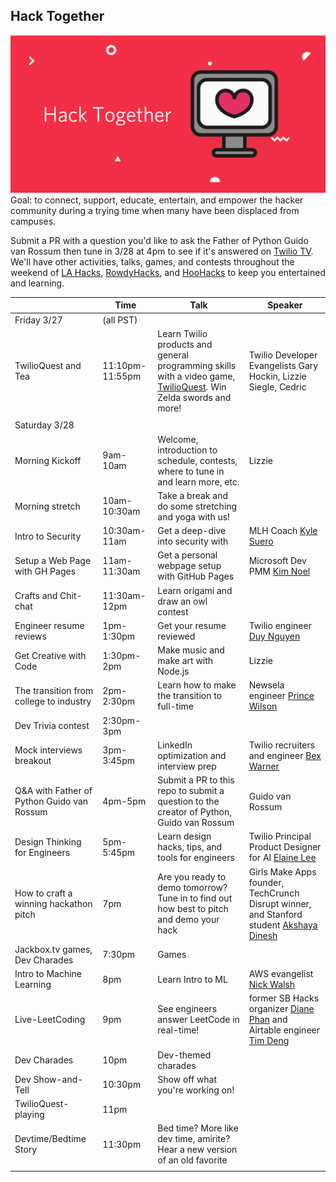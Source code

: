 ## Hack Together
![Hack Together logo](hacktogether.png)
Goal: to connect, support, educate, entertain, and empower the hacker community during a trying time when many have been displaced from campuses.

Submit a PR with a question you'd like to ask the Father of Python Guido van Rossum then tune in 3/28 at 4pm to see if it's answered on [Twilio TV](https://twitch.tv/twilio). We'll have other activities, talks, games, and contests throughout the weekend of [LA Hacks](https://lahacks.com/), [RowdyHacks](https://www.rowdyhacks.io/), and [HooHacks](https://www.hoohacks.io/) to keep you entertained and learning.

|                                            | Time            | Talk                                                                                     | Speaker                                                                                 |
|--------------------------------------------|-----------------|------------------------------------------------------------------------------------------|-----------------------------------------------------------------------------------------|
| Friday 3/27                                | (all PST)       |                                                                                          |                                                                                         |
| TwilioQuest and Tea                        | 11:10pm-11:55pm | Learn Twilio products and general programming skills with a video game, [TwilioQuest](twilio.com/quest). Win Zelda swords and more!      | Twilio Developer Evangelists Gary Hockin, Lizzie Siegle, Cedric                                                      |
|                                            |                 |                                                                                          |                                                                                         |
| Saturday 3/28                              |                 |                                                                                          |                                                                                         |
| Morning Kickoff                            | 9am-10am        | Welcome, introduction to schedule, contests, where to tune in and learn more, etc.       | Lizzie                                                                           |
| Morning stretch                            | 10am-10:30am    | Take a break and do some stretching and yoga with us!                                    |                                                                                         |
| Intro to Security                          | 10:30am-11am    | Get a deep-dive into security with                                                       | MLH Coach [Kyle Suero](https://kylesuero.com/)                                                              |
| Setup a Web Page with GH Pages             | 11am-11:30am    | Get a personal webpage setup with GitHub Pages                                           | Microsoft Dev PMM [Kim Noel](https://twitter.com/NoelKM)                                                              |
| Crafts and Chit-chat                       | 11:30am-12pm    | Learn origami and draw an owl contest                                                    |                                                                                         |
| Engineer resume reviews                    | 1pm-1:30pm      | Get your resume reviewed                                                                 | Twilio engineer [Duy Nguyen](https://www.linkedin.com/in/aiden-nguyen/)                                                              |
| Get Creative with Code                     | 1:30pm-2pm      | Make music and make art with Node.js                                                     |       Lizzie                                                                                  |
| The transition from college to industry    | 2pm-2:30pm      | Learn how to make the transition to full-time                                            | Newsela engineer [Prince Wilson](https://twitter.com/maxcell)                                                          |
| Dev Trivia contest                         | 2:30pm-3pm      |                                                                                          |                                                                                         |
| Mock interviews breakout                   | 3pm-3:45pm      | LinkedIn optimization and interview prep                                                 | Twilio recruiters and engineer [Bex Warner](https://twitter.com/hiimbexo)                                               |
| Q&A with Father of Python Guido van Rossum | 4pm-5pm         | Submit a PR to this repo to submit a question to the creator of Python, Guido van Rossum | Guido van Rossum                                                                        |
| Design Thinking for Engineers              | 5pm-5:45pm      | Learn design hacks, tips, and tools for engineers                                        | Twilio Principal Product Designer for AI [Elaine Lee](https://medium.com/@elainelee)                                            |
| How to craft a winning hackathon pitch     | 7pm             | Are you ready to demo tomorrow? Tune in to find out how best to pitch and demo your hack | Girls Make Apps founder, TechCrunch Disrupt winner, and Stanford student [Akshaya Dinesh](http://akshayadinesh.me/) |
| Jackbox.tv games, Dev Charades             | 7:30pm          | Games                                                                                    |                                                                                         |
| Intro to Machine Learning                  | 8pm             | Learn Intro to ML                                                                        | AWS evangelist [Nick Walsh](https://twitter.com/TheNickWalsh)                                                               |
| Live-LeetCoding                            | 9pm             | See engineers answer LeetCode in real-time!                                              | former SB Hacks organizer [Diane Phan](https://dianephan.github.io/) and Airtable engineer [Tim Deng](https://timdeng2324.github.io/)                     |
| Dev Charades                               | 10pm            | Dev-themed charades                                                                                                    |                                                                                         |
| Dev Show-and-Tell                          | 10:30pm         | Show off what you're working on!                                                                                       |                                                                                         |
| TwilioQuest-playing                        | 11pm            |                                                                                                                        |                                                                                         |
| Devtime/Bedtime Story                      | 11:30pm         | Bed time? More like dev time, amirite? Hear a new version of an old favorite                                           |                                                                                         |
|                                            |                 |                                                                                                                        |                                                                                         |